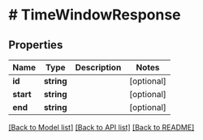 # # TimeWindowResponse

## Properties

Name | Type | Description | Notes
------------ | ------------- | ------------- | -------------
**id** | **string** |  | [optional] 
**start** | **string** |  | [optional] 
**end** | **string** |  | [optional] 

[[Back to Model list]](../../README.md#documentation-for-models) [[Back to API list]](../../README.md#documentation-for-api-endpoints) [[Back to README]](../../README.md)


